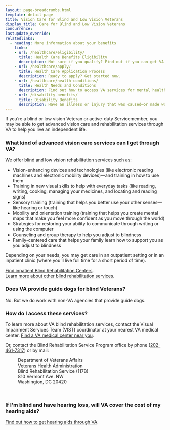 ```yaml
---
layout: page-breadcrumbs.html
template: detail-page
title: Vision Care for Blind and Low Vision Veterans
display_title: Care for Blind and Low Vision Veterans
concurrence: 
lastupdate_override: 
relatedlinks:
  - heading: More information about your benefits
    links:
    - url: /healthcare/eligibility/
      title: Health Care Benefits Eligibility
      description: Not sure if you qualify? Find out if you can get VA health care benefits.
    - url: /healthcare/apply/
      title: Health Care Application Process
      description: Ready to apply? Get started now.
    - url: /healthcare/health-conditions/
      title: Health Needs and Conditions
      description: Find out how to access VA services for mental health, women’s health, and other specific needs.
    - url: /disability-benefits/
      title: Disability Benefits
      description: Have an illness or injury that was caused—or made worse—by your active-duty service? Find out if you can get disability compensation (monthly payments) from VA.
---
```


<div class="va-introtext">

If you’re a blind or low vision Veteran or active-duty Servicemember, you may be able to get advanced vision care and rehabilitation services through VA to help you live an independent life.

</div>

<div class="feature" markdown=“1”>

### What kind of advanced vision care services can I get through VA?

We offer blind and low vision rehabilitation services such as:

- Vision-enhancing devices and technologies (like electronic reading machines and electronic mobility devices)—and training in how to use them
- Training in new visual skills to help with everyday tasks (like reading, writing, cooking, managing your medicines, and locating and reading signs)
- Sensory training (training that helps you better use your other senses—like hearing or touch)
- Mobility and orientation training (training that helps you create mental maps that make you feel more confident as you move through the world)
- Strategies for restoring your ability to communicate through writing or using the computer
- Counseling and group therapy to help you adjust to blindness
- Family-centered care that helps your family learn how to support you as you adjust to blindness

Depending on your needs, you may get care in an outpatient setting or in an inpatient clinic (where you’ll live full time for a short period of time). <br>

[Find inpatient Blind Rehabilitation Centers](https://www.prosthetics.va.gov/blindrehab/locations.asp). <br>
[Learn more about other blind rehabilitation services](https://www.prosthetics.va.gov/blindrehab/BRS_Coordinated_Care.asp).

</div>

### Does VA provide guide dogs for blind Veterans?

No. But we do work with non-VA agencies that provide guide dogs.

### How do I access these services?

To learn more about VA blind rehabilitation services, contact the Visual Impairment Services Team (VIST) coordinator at your nearest VA medical center. [Find a VA medical center near you](/facilities/).

Or, contact the Blind Rehabilitation Service Program office by phone (<a href="tel:+1-202-461-7317">202-461-7317</a>) or by mail: 

<dl class="va-address-block">
<dd>Department of Veterans Affairs</dd>
<dd>Veterans Health Administration</dd>
<dd>Blind Rehabilitation Service (117B)</dd>
<dd>810 Vermont Ave. NW</dd>
<dd>Washington, DC 20420</dd>
</dl>

<br>

### If I'm blind and have hearing loss, will VA cover the cost of my hearing aids?

[Find out how to get hearing aids through VA](https://www.prosthetics.va.gov/psas/Hearing_Aids.asp). 


